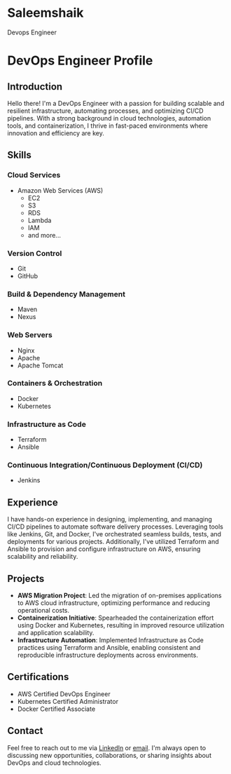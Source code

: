 # Saleemshaik
Devops Engineer
# DevOps Engineer Profile

## Introduction
Hello there! I'm a DevOps Engineer with a passion for building scalable and resilient infrastructure, automating processes, and optimizing CI/CD pipelines. With a strong background in cloud technologies, automation tools, and containerization, I thrive in fast-paced environments where innovation and efficiency are key.

## Skills

### Cloud Services
- Amazon Web Services (AWS)
  - EC2
  - S3
  - RDS
  - Lambda
  - IAM
  - and more...

### Version Control
- Git
- GitHub

### Build & Dependency Management
- Maven
- Nexus

### Web Servers
- Nginx
- Apache
- Apache Tomcat

### Containers & Orchestration
- Docker
- Kubernetes

### Infrastructure as Code
- Terraform
- Ansible

### Continuous Integration/Continuous Deployment (CI/CD)
- Jenkins

## Experience
I have hands-on experience in designing, implementing, and managing CI/CD pipelines to automate software delivery processes. Leveraging tools like Jenkins, Git, and Docker, I've orchestrated seamless builds, tests, and deployments for various projects. Additionally, I've utilized Terraform and Ansible to provision and configure infrastructure on AWS, ensuring scalability and reliability.

## Projects
- **AWS Migration Project**: Led the migration of on-premises applications to AWS cloud infrastructure, optimizing performance and reducing operational costs.
- **Containerization Initiative**: Spearheaded the containerization effort using Docker and Kubernetes, resulting in improved resource utilization and application scalability.
- **Infrastructure Automation**: Implemented Infrastructure as Code practices using Terraform and Ansible, enabling consistent and reproducible infrastructure deployments across environments.

## Certifications
- AWS Certified DevOps Engineer
- Kubernetes Certified Administrator
- Docker Certified Associate

## Contact
Feel free to reach out to me via [LinkedIn](#) or [email](#). I'm always open to discussing new opportunities, collaborations, or sharing insights about DevOps and cloud technologies.

